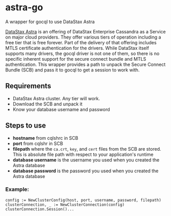 # astra-go
A wrapper for gocql to use DataStax Astra

[DataStax Astra](https://astra.datastax.com) is an offering of DataStax Enterprise Cassandra as a Service on major cloud 
providers. They offer various tiers of operation including a free tier that is free forever. Part of the delivery of that
offering includes MTLS certificate authentication for the drivers. While DataStax itself supports many drivers, the 
gocql driver is not one of them, so there is no specific inherent support for the secure connect bundle and MTLS 
authentication. This wrapper provides a path to unpack the Secure Connect Bundle (SCB) and pass it to gocql to get a session to work with.

## Requirements
* DataStax Astra cluster. Any tier will work.
* Download the SCB and unpack it
* Know your database username and password

## Steps to use
* <b>hostname</b> from cqlshrc in SCB
* <b>port</b> from cqlshr in SCB
* <b>filepath</b> where the `ca.crt`, `key`, and `cert` files from the SCB are stored. This is absolute file path with respect
to your application's runtime
* <b>database username</b> is the username you used when you created the Astra database
* <b>database password</b> is the password you used when you created the Astra database

### Example:

```
config := NewClusterConfig(host, port, username, password, filepath)
clusterConnection, _ := NewClusterConnection(config)
clusterConnection.Session()...
```

